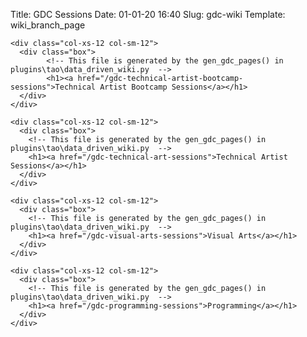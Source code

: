 Title: GDC Sessions
Date: 01-01-20 16:40
Slug: gdc-wiki
Template: wiki_branch_page


<section class="container">
<div class="container">
  <div class="row">
    
    <div class="col-xs-12 col-sm-12">
      <div class="box">
            <!-- This file is generated by the gen_gdc_pages() in plugins\tao\data_driven_wiki.py  -->
            <h1><a href="/gdc-technical-artist-bootcamp-sessions">Technical Artist Bootcamp Sessions</a></h1>
      </div>
    </div>
  </div>
</div>

<div class="container">
  <div class="row">
    
    <div class="col-xs-12 col-sm-12">
      <div class="box">
        <!-- This file is generated by the gen_gdc_pages() in plugins\tao\data_driven_wiki.py  -->
        <h1><a href="/gdc-technical-art-sessions">Technical Artist Sessions</a></h1>
      </div>
    </div>

  </div>
</div>

<div class="container">
  <div class="row">
    
    <div class="col-xs-12 col-sm-12">
      <div class="box">
        <!-- This file is generated by the gen_gdc_pages() in plugins\tao\data_driven_wiki.py  -->
        <h1><a href="/gdc-visual-arts-sessions">Visual Arts</a></h1>
      </div>
    </div>

  </div>
</div>

<div class="container">
  <div class="row">
    
    <div class="col-xs-12 col-sm-12">
      <div class="box">
        <!-- This file is generated by the gen_gdc_pages() in plugins\tao\data_driven_wiki.py  -->
        <h1><a href="/gdc-programming-sessions">Programming</a></h1>
      </div>
    </div>

  </div>
</div>

</section>